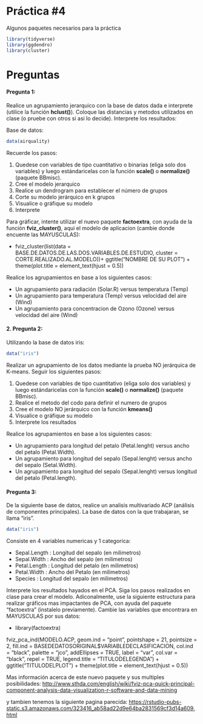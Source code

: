Práctica \#4
================

Algunos paquetes necesarios para la práctica

``` r
library(tidyverse)
library(ggdendro)
library(cluster)
```

# Preguntas

#### Pregunta 1:

Realice un agrupamiento jerarquico con la base de datos dada e
interprete (utilice la función **hclust()**). Coloque las distancias y
metodos utilizados en clase (o pruebe con otros si asi lo decide).
Interprete los resultados:

Base de datos:

``` r
data(airquality)
```

Recuerde los pasos:

1.  Quedese con variables de tipo cuantitativo o binarias (eliga solo
    dos variables) y luego estándaricelas con la función **scale()** o
    **normalize()** (paquete BBmisc).
2.  Cree el modelo jerarquico
3.  Realice un dendrogram para establecer el número de grupos
4.  Corte su modelo jerárquico en k grupos
5.  Visualice o gráfique su modelo
6.  Interprete

Para gráficar, intente utilizar el nuevo paquete **factoextra**, con
ayuda de la función **fviz\_cluster()**, aqui el modelo de aplicacion
(cambie donde encuente las MAYUSCULAS):

-   fviz\_cluster(list(data =
    BASE.DE.DATOS.DE.LAS.DOS.VARIABLES.DE.ESTUDIO, cluster =
    CORTE.REALIZADO.AL.MODELO))+ ggtitle(“NOMBRE DE SU PLOT”) +
    theme(plot.title = element\_text(hjust = 0.5))

Realice los agrupamientos en base a los siguientes casos:

-   Un agrupamiento para radiación (Solar.R) versus temperatura (Temp)
-   Un agrupamiento para temperatura (Temp) versus velocidad del aire
    (Wind)
-   Un agrupamiento para concentracion de Ozono (Ozone) versus velocidad
    del aire (Wind)

#### 2. Pregunta 2:

Utilizando la base de datos iris:

``` r
data("iris")
```

Realizar un agrupamiento de los datos mediante la prueba NO jerárquica
de K-means. Seguir los siguientes pasos:

1.  Quedese con variables de tipo cuantitativo (eliga solo dos
    variables) y luego estándaricelas con la función **scale()** o
    **normalize()** (paquete BBmisc).
2.  Realice el metodo del codo para definir el numero de grupos
3.  Cree el modelo NO jerárquico con la función **kmeans()**
4.  Visualice o gráfique su modelo
5.  Interprete los resultados

Realice los agrupamientos en base a los siguientes casos:

-   Un agrupamiento para longitud del petalo (Petal.lenght) versus ancho
    del petalo (Petal.Width).
-   Un agrupamiento para longitud del sepalo (Sepal.lenght) versus ancho
    del sepalo (Setal.Width).
-   Un agrupamiento para longitud del sepalo (Sepal.lenght) versus
    longitud del petalo (Petal.length).

#### Pregunta 3:

De la siguiente base de datos, realice un analisis multivariado ACP
(análisis de componentes principales). La base de datos con la que
trabajaran, se llama “iris”.

``` r
data("iris")
```

Consiste en 4 variables numericas y 1 categorica:

-   Sepal.Length : Longitud del sepalo (en milimetros)
-   Sepal.Width : Ancho del sepalo (en milimetros)
-   Petal.Length : Longitud del petalo (en milimetros)
-   Petal.Width : Ancho del Petalo (en milimetros)
-   Species : Longitud del sepalo (en milimetros)

Interprete los resultados hayados en el PCA. Siga los pasos realizados
en clase para crear el modelo. Adiconalmente, use la siguiente
estructura para realizar gráficos mas impactantes de PCA, con ayuda del
paquete “factoextra” (instalelo previamente). Cambie las variables que
encontrara en MAYUSCULAS por sus datos:

-   library(factoextra)

fviz\_pca\_ind(MODELO.ACP, geom.ind = “point”, pointshape = 21,
pointsize = 2, fill.ind = BASEDEDATOSORIGINAL$VARIABLEDECLASIFICACION,
col.ind = “black”, palette = “jco”, addEllipses = TRUE, label = “var”,
col.var = “black”, repel = TRUE, legend.title = “TITULODELEGENDA”) +
ggtitle(“TITULODELPLOT”) + theme(plot.title = element\_text(hjust =
0.5))

Mas información acerca de este nuevo paquete y sus multiples
posibilidades:
<http://www.sthda.com/english/wiki/fviz-pca-quick-principal-component-analysis-data-visualization-r-software-and-data-mining>

y tambien tenemos la siguiente pagina parecida:
<https://rstudio-pubs-static.s3.amazonaws.com/323416_ab58ad22d9e64ba2831569cf3d14a609.html>
